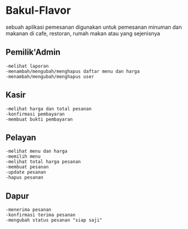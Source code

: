 # Bakul-Flavor

sebuah aplikasi pemesanan digunakan untuk pemesanan minuman dan makanan di cafe, restoran, rumah makan atau yang sejenisnya

## Pemilik'Admin

    -melihat laporan
    -menambah/mengubah/menghapus daftar menu dan harga
    -menambah/mengubah/menghapus user

## Kasir

    -melihat harga dan total pesanan
    -konfirmasi pembayaran
    -membuat bukti pembayaran

## Pelayan

    -melihat menu dan harga
    -memilih menu
    -melihat total harga pesanan
    -membuat pesanan
    -update pesanan
    -hapus pesanan

## Dapur

    -menerima pesanan
    -konfirmasi terima pesanan
    -mengubah status pesanan "siap saji"
